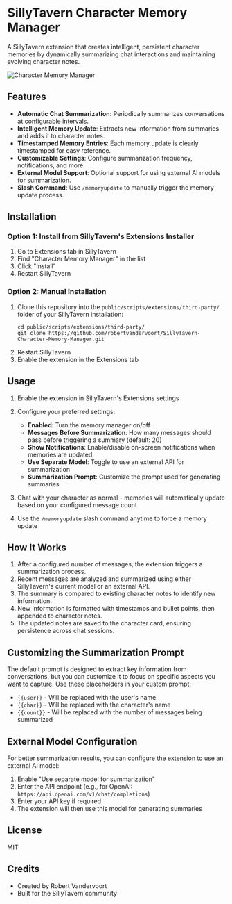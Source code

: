 # SillyTavern Character Memory Manager

A SillyTavern extension that creates intelligent, persistent character memories by dynamically summarizing chat interactions and maintaining evolving character notes.

![Character Memory Manager](memory-manager-preview.png)

## Features

- **Automatic Chat Summarization**: Periodically summarizes conversations at configurable intervals.
- **Intelligent Memory Update**: Extracts new information from summaries and adds it to character notes.
- **Timestamped Memory Entries**: Each memory update is clearly timestamped for easy reference.
- **Customizable Settings**: Configure summarization frequency, notifications, and more.
- **External Model Support**: Optional support for using external AI models for summarization.
- **Slash Command**: Use `/memoryupdate` to manually trigger the memory update process.

## Installation

### Option 1: Install from SillyTavern's Extensions Installer
1. Go to Extensions tab in SillyTavern
2. Find "Character Memory Manager" in the list
3. Click "Install"
4. Restart SillyTavern

### Option 2: Manual Installation
1. Clone this repository into the `public/scripts/extensions/third-party/` folder of your SillyTavern installation:
   ```
   cd public/scripts/extensions/third-party/
   git clone https://github.com/robertvandervoort/SillyTavern-Character-Memory-Manager.git
   ```
2. Restart SillyTavern
3. Enable the extension in the Extensions tab

## Usage

1. Enable the extension in SillyTavern's Extensions settings
2. Configure your preferred settings:
   - **Enabled**: Turn the memory manager on/off
   - **Messages Before Summarization**: How many messages should pass before triggering a summary (default: 20)
   - **Show Notifications**: Enable/disable on-screen notifications when memories are updated
   - **Use Separate Model**: Toggle to use an external API for summarization
   - **Summarization Prompt**: Customize the prompt used for generating summaries

3. Chat with your character as normal - memories will automatically update based on your configured message count
4. Use the `/memoryupdate` slash command anytime to force a memory update

## How It Works

1. After a configured number of messages, the extension triggers a summarization process.
2. Recent messages are analyzed and summarized using either SillyTavern's current model or an external API.
3. The summary is compared to existing character notes to identify new information.
4. New information is formatted with timestamps and bullet points, then appended to character notes.
5. The updated notes are saved to the character card, ensuring persistence across chat sessions.

## Customizing the Summarization Prompt

The default prompt is designed to extract key information from conversations, but you can customize it to focus on specific aspects you want to capture. Use these placeholders in your custom prompt:

- `{{user}}` - Will be replaced with the user's name
- `{{char}}` - Will be replaced with the character's name
- `{{count}}` - Will be replaced with the number of messages being summarized

## External Model Configuration

For better summarization results, you can configure the extension to use an external AI model:

1. Enable "Use separate model for summarization"
2. Enter the API endpoint (e.g., for OpenAI: `https://api.openai.com/v1/chat/completions`)
3. Enter your API key if required
4. The extension will then use this model for generating summaries

## License

MIT

## Credits

- Created by Robert Vandervoort
- Built for the SillyTavern community